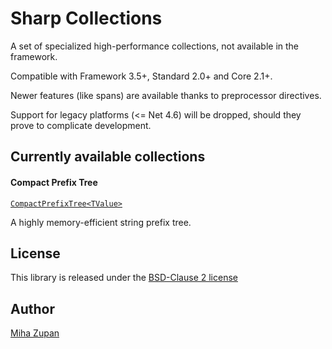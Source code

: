 # Sharp Collections

A set of specialized high-performance collections, not available in the framework.

Compatible with Framework 3.5+, Standard 2.0+ and Core 2.1+.

Newer features (like spans) are available thanks to preprocessor directives.

Support for legacy platforms (<= Net 4.6) will be dropped, should they prove to complicate development.


## Currently available collections

#### Compact Prefix Tree

[`CompactPrefixTree<TValue>`](examples/CompactPrefixTree.md)

A highly memory-efficient string prefix tree.

## License

This library is released under the [BSD-Clause 2 license][license]

## Author

[Miha Zupan](https://github.com/MihaZupan)


[License]: https://raw.githubusercontent.com/MihaZupan/SharpCollections/master/license.txt